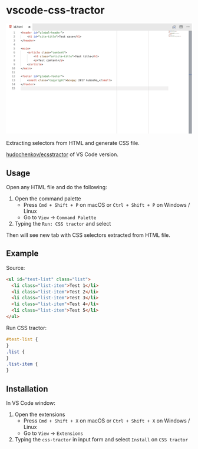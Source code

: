 # vscode-css-tractor

![VS Code CSS tractor demo](src/assets/demo.gif?raw=true)

Extracting selectors from HTML and generate CSS file.

[hudochenkov/ecsstractor](https://github.com/hudochenkov/ecsstractor) of VS Code version.

## Usage

Open any HTML file and do the following:

1. Open the command palette
    - Press `Cmd + Shift + P` on macOS or `Ctrl + Shift + P` on Windows / Linux
    - Go to `View` → `Command Palette`
1. Typing the `Run: CSS tractor` and select

Then will see new tab with CSS selectors extracted from HTML file.

## Example

Source:

```html
<ul id="test-list" class="list">
  <li class="list-item">Test 1</li>
  <li class="list-item">Test 2</li>
  <li class="list-item">Test 3</li>
  <li class="list-item">Test 4</li>
  <li class="list-item">Test 5</li>
</ul>
```

Run CSS tractor:

```css
#test-list {
}
.list {
}
.list-item {
}
```

## Installation

In VS Code window:

1. Open the extensions
    - Press `Cmd + Shift + X` on macOS or `Ctrl + Shift + X` on Windows / Linux
    - Go to `View` → `Extensions`
1. Typing the `css-tractor` in input form and select `Install` on `CSS tractor`
